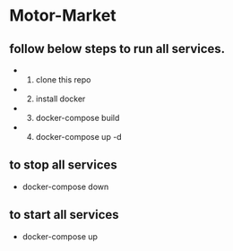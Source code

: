 # Motor-Market

## follow below steps to run all services.

- 1. clone this repo

- 2. install docker

- 3. docker-compose build

- 4. docker-compose up -d

## to stop all services

- docker-compose down

## to start all services

- docker-compose up
